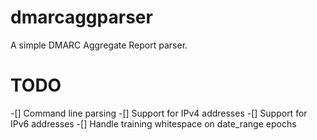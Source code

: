 # dmarcaggparser

A simple DMARC Aggregate Report parser.

# TODO
-[] Command line parsing
-[] Support for IPv4 addresses
-[] Support for IPv6 addresses
-[] Handle training whitespace on date_range epochs